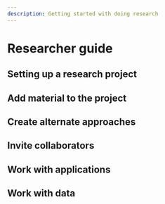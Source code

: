 ```yaml
---
description: Getting started with doing research
---
```


# Researcher guide

## Setting up a research project



## Add material to the project



## Create alternate approaches



## Invite collaborators



## Work with applications



## Work with data







